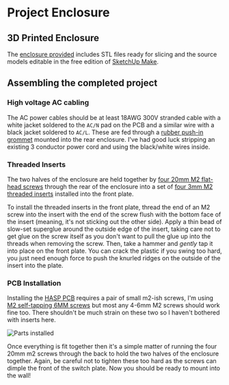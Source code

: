 # Project Enclosure

## 3D Printed Enclosure

The [enclosure provided](../3D_Printable_Models) includes STL files ready for slicing and the source models editable in the free edition of [SketchUp Make](https://www.sketchup.com/download).

## Assembling the completed project

### High voltage AC cabling

The AC power cables should be at least 18AWG 300V stranded cable with a white jacket soldered to the `AC/N` pad on the PCB and a similar wire with a black jacket soldered to `AC/L`.  These are fed through a [rubber push-in grommet](https://amzn.to/2N6Etny) mounted into the rear enclosure.  I've had good luck stripping an existing 3 conductor power cord and using the black/white wires inside.

### Threaded Inserts

The two halves of the enclosure are held together by [four 20mm M2 flat-head screws](https://amzn.to/2TQvd9N) through the rear of the enclosure into a set of [four 3mm M2 threaded inserts](https://amzn.to/2N511Fh) installed into the front plate.

To install the threaded inserts in the front plate, thread the end of an M2 screw into the insert with the end of the screw flush with the bottom face of the insert (meaning, it's not sticking out the other side).  Apply a thin bead of slow-set superglue around the outside edge of the insert, taking care not to get glue on the screw itself as you don't want to pull the glue up into the threads when removing the screw.  Then, take a hammer and *gently* tap it into place on the front plate.  You can crack the plastic if you swing too hard, you just need enough force to push the knurled ridges on the outside of the insert into the plate.

### PCB Installation

Installing the [HASP PCB](../PCB) requires a pair of small m2-ish screws, I'm using [M2 self-tapping 6MM screws](https://amzn.to/2V0djBg) but most any 4-6mm M2 screws should work fine too.  There shouldn't be much strain on these two so I haven't bothered with inserts here.

![Parts installed](https://github.com/aderusha/HASwitchPlate/blob/master/Documentation/Images/PCB_Assembly_Parts_Installed.jpg?raw=true)

Once everything is fit together then it's a simple matter of running the four 20mm m2 screws through the back to hold the two halves of the enclosure together.  Again, be careful not to tighten these too hard as the screws can dimple the front of the switch plate.  Now you should be ready to mount into the wall!
